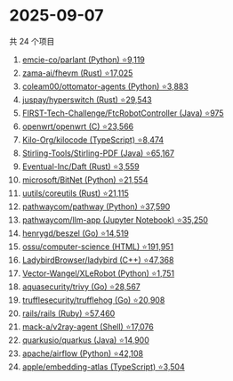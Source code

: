 # 2025-09-07

共 24 个项目

<!-- BEGIN GITHUB -->
<!-- 最后更新时间 2025-09-07 21:13:48 +0800 -->
1. [emcie-co/parlant (Python) ⭐9,119](https://github.com/emcie-co/parlant)
1. [zama-ai/fhevm (Rust) ⭐17,025](https://github.com/zama-ai/fhevm)
1. [coleam00/ottomator-agents (Python) ⭐3,883](https://github.com/coleam00/ottomator-agents)
1. [juspay/hyperswitch (Rust) ⭐29,543](https://github.com/juspay/hyperswitch)
1. [FIRST-Tech-Challenge/FtcRobotController (Java) ⭐975](https://github.com/FIRST-Tech-Challenge/FtcRobotController)
1. [openwrt/openwrt (C) ⭐23,566](https://github.com/openwrt/openwrt)
1. [Kilo-Org/kilocode (TypeScript) ⭐8,474](https://github.com/Kilo-Org/kilocode)
1. [Stirling-Tools/Stirling-PDF (Java) ⭐65,167](https://github.com/Stirling-Tools/Stirling-PDF)
1. [Eventual-Inc/Daft (Rust) ⭐3,559](https://github.com/Eventual-Inc/Daft)
1. [microsoft/BitNet (Python) ⭐21,554](https://github.com/microsoft/BitNet)
1. [uutils/coreutils (Rust) ⭐21,115](https://github.com/uutils/coreutils)
1. [pathwaycom/pathway (Python) ⭐37,590](https://github.com/pathwaycom/pathway)
1. [pathwaycom/llm-app (Jupyter Notebook) ⭐35,250](https://github.com/pathwaycom/llm-app)
1. [henrygd/beszel (Go) ⭐14,519](https://github.com/henrygd/beszel)
1. [ossu/computer-science (HTML) ⭐191,951](https://github.com/ossu/computer-science)
1. [LadybirdBrowser/ladybird (C++) ⭐47,368](https://github.com/LadybirdBrowser/ladybird)
1. [Vector-Wangel/XLeRobot (Python) ⭐1,751](https://github.com/Vector-Wangel/XLeRobot)
1. [aquasecurity/trivy (Go) ⭐28,567](https://github.com/aquasecurity/trivy)
1. [trufflesecurity/trufflehog (Go) ⭐20,908](https://github.com/trufflesecurity/trufflehog)
1. [rails/rails (Ruby) ⭐57,460](https://github.com/rails/rails)
1. [mack-a/v2ray-agent (Shell) ⭐17,076](https://github.com/mack-a/v2ray-agent)
1. [quarkusio/quarkus (Java) ⭐14,900](https://github.com/quarkusio/quarkus)
1. [apache/airflow (Python) ⭐42,108](https://github.com/apache/airflow)
1. [apple/embedding-atlas (TypeScript) ⭐3,504](https://github.com/apple/embedding-atlas)
<!-- END GITHUB -->
